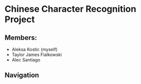 # Chinese Character Recognition Project

## Members:
- Aleksa Kostic (myself)
- Taylor James Fialkowski
- Alec Santiago

## Navigation
